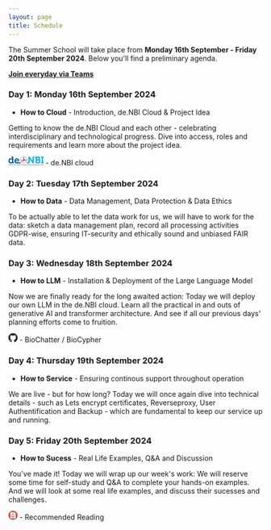 ```yaml
---
layout: page
title: Schedule
---
```


The Summer School will take place from **Monday 16th September - Friday 20th September 2024**. Below you'll find a preliminary agenda.

**[Join everyday via Teams]()**


### Day 1: Monday 16th September 2024

* **How to Cloud** -  Introduction, de.NBI Cloud & Project Idea
  
Getting to know the de.NBI Cloud and each other - celebrating interdisciplinary and technological progress. Dive into access, roles and requirements and learn more about the project idea. 

<a href="https://cloud.denbi.de/" ><img src="images/denbi-logo-color-back.png" alt="de.NBI cloud" height="18"/></a> - de.NBI cloud
  
### Day 2: Tuesday 17th September 2024

* **How to Data** - Data Management, Data Protection & Data Ethics 
  
To be actually able to let the data work for us, we will have to work for the data: sketch a data management plan, record all processing activities GDPR-wise, ensuring IT-security and ethically sound and unbiased FAIR data.

  
### Day 3: Wednesday 18th September 2024

* **How to LLM** - Installation & Deployment of the Large Language Model 
  
Now we are finally ready for the long awaited action: Today we will deploy our own LLM in the de.NBI cloud. Learn all the practical in and outs of generative AI and transformer architecture. And see if all our previous days' planning efforts come to fruition.

<a href="https://github.com/biocypher/biochatter-paper" ><img src="images/github_icon.png" alt="github biocypher" height="18"/></a> - BioChatter / BioCypher


### Day 4: Thursday 19th September 2024

* **How to Service**  - Ensuring continous support throughout operation  
  
We are live - but for how long? Today we will once again dive into technical details - such as Lets encrypt certificates, Reverseproxy, User Authentification and Backup - which are fundamental to keep our service up and running.
  
### Day 5: Friday 20th September 2024

*  **How to Sucess** -  Real Life Examples, Q&A and Discussion 
   
You've made it! Today we will wrap up our week's work: We will reserve some time for self-study and Q&A to complete your hands-on examples. And we will look at some real life examples, and discuss their sucesses and challenges.
  
<a href="https://www.researchgate.net/publication/380318097_The_unmet_promise_of_trustworthy_AI_in_healthcare_why_we_fail_at_clinical_translation/" ><img src="images/PDF_icon.png" alt="PDF Madai Unmet Promise" height="18"/></a> - Recommended Reading